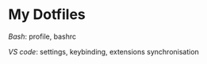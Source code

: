 # My Dotfiles

_Bash_: profile, bashrc

_VS code_: settings, keybinding, extensions synchronisation
